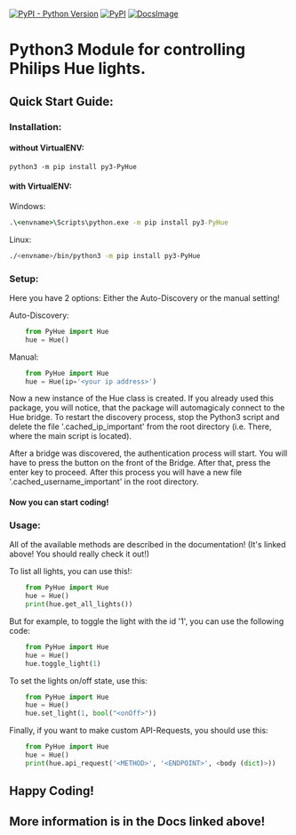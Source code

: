 [![PyPI - Python Version](https://img.shields.io/pypi/pyversions/py3-PyHue?style=for-the-badge&logo=python&logoColor=green)](https://python.org)
[![PyPI](https://img.shields.io/pypi/v/py3-pyhue?label=py3-PyHue&logo=python&logoColor=green&style=for-the-badge)](https://pypi.org/project/py3-PyHue/)
[![DocsImage](https://img.shields.io/badge/Documentation-click%20here!-informational?style=for-the-badge)](https://jkam.notion.site/PyHue-6a7655a97f0249729a5dc729dd801cf0)
# Python3 Module for controlling Philips Hue lights.
## Quick Start Guide:
### Installation:
#### without VirtualENV:
```
python3 -m pip install py3-PyHue
```

#### with VirtualENV:
Windows:
```cmd
.\<envname>\Scripts\python.exe -m pip install py3-PyHue
```
Linux: 
```bash
./<envname>/bin/python3 -m pip install py3-PyHue
```

### Setup:
Here you have 2 options: Either the Auto-Discovery or the manual setting!

Auto-Discovery:
```python
    from PyHue import Hue
    hue = Hue()
```
Manual:
```python
    from PyHue import Hue
    hue = Hue(ip='<your ip address>')
```

Now a new instance of the Hue class is created. If you already used this package, you will notice, that the package will automagicaly connect to the Hue bridge. To restart the discovery process, stop the Python3 script and delete the file '.cached_ip_important' from the root directory (i.e. There, where the main script is located).

After a bridge was discovered, the authentication process will start. You will have to press the button on the front of the Bridge. After that, press the enter key to proceed. After this process you will have a new file '.cached_username_important' in the root directory.

#### Now you can start coding!

### Usage:
All of the available methods are described in the documentation! (It's linked above! You should really check it out!)

To list all lights, you can use this!:
```python
    from PyHue import Hue
    hue = Hue()
    print(hue.get_all_lights())
```

But for example, to toggle the light with the id '1', you can use the following code:
```python
    from PyHue import Hue
    hue = Hue()
    hue.toggle_light(1)
```

To set the lights on/off state, use this:
```python
    from PyHue import Hue
    hue = Hue()
    hue.set_light(1, bool("<onOff>"))
```

Finally, if you want to make custom API-Requests, you should use this:
```python
    from PyHue import Hue
    hue = Hue()
    print(hue.api_request('<METHOD>', '<ENDPOINT>', <body (dict)>))
```

## Happy Coding!
## More information is in the Docs linked above!
